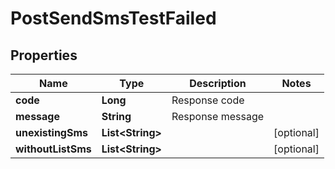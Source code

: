 
# PostSendSmsTestFailed

## Properties
Name | Type | Description | Notes
------------ | ------------- | ------------- | -------------
**code** | **Long** | Response code | 
**message** | **String** | Response message | 
**unexistingSms** | **List&lt;String&gt;** |  |  [optional]
**withoutListSms** | **List&lt;String&gt;** |  |  [optional]



